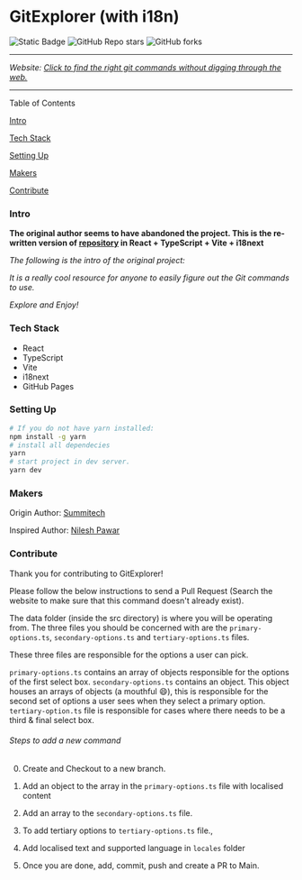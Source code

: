 

# GitExplorer (with i18n)

![Static Badge](https://img.shields.io/badge/Author-Nilesh_pawar-blue)
![GitHub Repo stars](https://img.shields.io/github/stars/nileshpawarr/gitexplorer)
![GitHub forks](https://img.shields.io/github/forks/nileshpawarr/gitexplorer)



---

*Website: [Click to find the right git commands without digging through the web.](https://nileshpawarr.github.io/gitexplorer)*

---

Table of Contents

[Intro](https://github.com/nileshpawarr/gitexplorer/blob/main/README.md#intro)

[Tech Stack](https://github.com/nileshpawarr/gitexplorer/blob/main/README.md#tech-stack)

[Setting Up](https://github.com/nileshpawarr/gitexplorer/blob/main/README.md#setting-up)

[Makers](https://github.com/nileshpawarr/gitexplorer/blob/main/README.md#makers)

[Contribute](https://github.com/nileshpawarr/gitexplorer/blob/main/README.md#contribute)


### Intro

**The original author seems to have abandoned the project. This is the re-written version of [repository](https://github.com/summitech/gitexplorer/) in React + TypeScript + Vite + i18next**



*The following is the intro of the original project:*

*It is a really cool resource for anyone to easily figure out the Git commands to use.*


*Explore and Enjoy!*


### Tech Stack

- React
- TypeScript
- Vite
- i18next
- GitHub Pages

### Setting Up

```bash
# If you do not have yarn installed:
npm install -g yarn
# install all dependecies
yarn 
# start project in dev server.
yarn dev
```


### Makers

Origin Author: [Summitech](https://summitech.ng)

Inspired Author: [Nilesh Pawar](https://github.com/nileshpawarr)


### Contribute

Thank you for contributing to GitExplorer!

Please follow the below instructions to send a Pull Request (Search the website to make sure that this command doesn't already exist).

The data folder (inside the src directory) is where you will be operating from. The three files you should be concerned with are the `primary-options.ts`, `secondary-options.ts` and `tertiary-options.ts` files.

These three files are responsible for the options a user can pick.

`primary-options.ts` contains an array of objects responsible for the options of the first select box.
`secondary-options.ts` contains an object. This object houses an arrays of objects (a mouthful 😄), this is responsible for the second set of options a user sees when they select a primary option.
`tertiary-option.ts` file is responsible for cases where there needs to be a third & final select box.

###### Steps to add a new command

0. Create and Checkout to a new branch.
1. Add an object to the array in the `primary-options.ts` file with localised content

2. Add an array to the `secondary-options.ts` file. 

3. To add tertiary options to `tertiary-options.ts` file.,
4. Add localised text and supported language in `locales` folder
5. Once you are done, add, commit, push and create a PR to Main.


